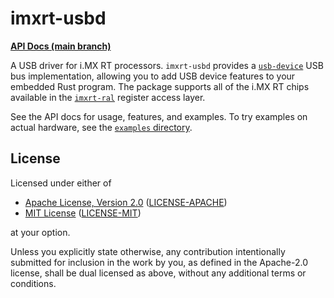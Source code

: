 imxrt-usbd
=========

**[API Docs (main branch)][main-api-docs]**

A USB driver for i.MX RT processors. `imxrt-usbd` provides a [`usb-device`]
USB bus implementation, allowing you to add USB device features to your
embedded Rust program. The package supports all of the i.MX RT chips available
in the [`imxrt-ral`] register access layer.

[`imxrt-ral`]: https://crates.io/crates/imxrt-ral
[main-api-docs]: https://imxrt-rs.github.io/imxrt-usbd/
[`usb-device`]: https://crates.io/crates/usb-device

See the API docs for usage, features, and examples. To try examples on actual
hardware, see the [`examples` directory](./examples).


License
-------

Licensed under either of

- [Apache License, Version 2.0](http://www.apache.org/licenses/LICENSE-2.0) ([LICENSE-APACHE](./LICENSE-APACHE))
- [MIT License](http://opensource.org/licenses/MIT) ([LICENSE-MIT](./LICENSE-MIT))

at your option.

Unless you explicitly state otherwise, any contribution intentionally submitted
for inclusion in the work by you, as defined in the Apache-2.0 license, shall be
dual licensed as above, without any additional terms or conditions.
